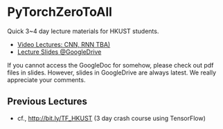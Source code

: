# PyTorchZeroToAll
Quick 3~4 day lecture materials for HKUST students.

* [Video Lectures: CNN, RNN TBA)](http://bit.ly/PyTorchVideo)
* [Lecture Slides @GoogleDrive](http://bit.ly/PyTorchZeroAll)

If you cannot access the GoogleDoc for somehow, please check out pdf files in slides. However, slides in GoogleDrive are always latest. We really appreciate your comments.

## Previous Lectures 
* cf., http://bit.ly/TF_HKUST (3 day crash course using TensorFlow)
